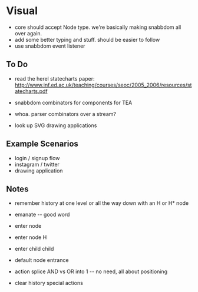 # Visual

- core should accept Node type. we're basically making snabbdom all over again.
- add some better typing and stuff. should be easier to follow
- use snabbdom event listener


## To Do
- read the herel statecharts paper: http://www.inf.ed.ac.uk/teaching/courses/seoc/2005_2006/resources/statecharts.pdf

- snabbdom combinators for components for TEA
- whoa. parser combinators over a stream?
- look up SVG drawing applications

## Example Scenarios

- login / signup flow
- instagram / twitter
- drawing application

## Notes

- remember history at one level or all the way down with an H or H* node

- emanate -- good word


- enter node
- enter node H
- enter child child
- default node entrance
- action splice AND vs OR into 1 -- no need, all about positioning



- clear history special actions
